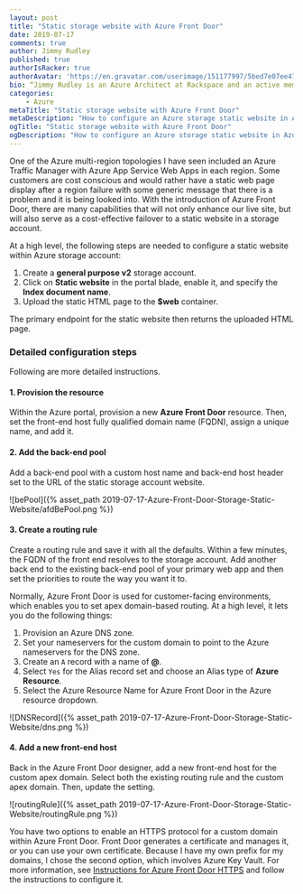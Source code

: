 ```yaml
---
layout: post
title: "Static storage website with Azure Front Door"
date: 2019-07-17
comments: true
author: Jimmy Rudley
published: true
authorIsRacker: true
authorAvatar: 'https://en.gravatar.com/userimage/151177997/5bed7e07ee47533cbd34b951d463bcb7.jpg'
bio: “Jimmy Rudley is an Azure Architect at Rackspace and an active member of the Azure community. He focuses on solving large and complex architecture and automation problems within Azure."
categories:
    - Azure
metaTitle: "Static storage website with Azure Front Door"
metaDescription: "How to configure an Azure storage static website in Azure Front Door"
ogTitle: "Static storage website with Azure Front Door"
ogDescription: "How to configure an Azure storage static website in Azure Front Door."
---
```


One of the Azure multi-region topologies I have seen included an Azure Traffic Manager with Azure App Service Web Apps in each region. Some customers are cost conscious and would rather have a static web page display after a region failure with some generic message that there is a problem and it is being looked into. With the introduction of Azure Front Door, there are many capabilities that will not only enhance our live site, but will also serve as a cost-effective failover to a static website in a storage account.

<!--more-->

At a high level, the following steps are needed to configure a static website within Azure storage account:

1) Create a **general purpose v2** storage account.
2) Click on **Static website** in the portal blade, enable it, and specify the **Index document name**.
3) Upload the static HTML page to the **$web** container.

The primary endpoint for the static website then returns the uploaded HTML page.

### Detailed configuration steps

Following are more detailed instructions.

#### 1. Provision the resource

Within the Azure portal, provision a new **Azure Front Door** resource. Then, set the front-end host fully qualified domain name (FQDN), assign a unique name, and add it. 


#### 2. Add the back-end pool

Add a back-end pool with a custom host name and back-end host header set to the URL of the static storage account website.

![bePool]({% asset_path 2019-07-17-Azure-Front-Door-Storage-Static-Website/afdBePool.png %})

#### 3. Create a routing rule

Create a routing rule and save it with all the defaults. Within a few minutes, the FQDN of the front end resolves to the storage account. Add another back end to the existing back-end pool of your primary web app and then set the priorities to route the way you want it to.

Normally, Azure Front Door is used for customer-facing environments, which enables you to set apex domain-based routing. At a high level, it lets you do the following things:

1) Provision an Azure DNS zone.
2) Set your nameservers for the custom domain to point to the Azure nameservers for the DNS zone.
3) Create an `A` record with a name of **@**.
4) Select `Yes` for the Alias record set and choose an Alias type of **Azure Resource**.
5) Select the Azure Resource Name for Azure Front Door in the Azure resource dropdown.

![DNSRecord]({% asset_path 2019-07-17-Azure-Front-Door-Storage-Static-Website/dns.png %})

#### 4. Add a new front-end host

Back in the Azure Front Door designer, add a new front-end host for the custom apex domain. Select both the existing routing rule and the custom apex domain. Then, update the setting.

![routingRule]({% asset_path 2019-07-17-Azure-Front-Door-Storage-Static-Website/routingRule.png %})

You have two options to enable an HTTPS protocol for a custom domain within Azure Front Door. Front Door generates a certificate and manages it, or you can use your own certificate. Because I have my own prefix for my domains, I chose the second option, which involves Azure Key Vault. For more information, see [Instructions for Azure Front Door HTTPS](https://docs.microsoft.com/en-us/azure/frontdoor/front-door-custom-domain-https#ssl-certificates) and follow the instructions to configure it.
